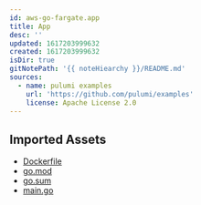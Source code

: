 ```yaml
---
id: aws-go-fargate.app
title: App
desc: ''
updated: 1617203999632
created: 1617203999632
isDir: true
gitNotePath: '{{ noteHiearchy }}/README.md'
sources:
  - name: pulumi examples
    url: 'https://github.com/pulumi/examples'
    license: Apache License 2.0
---
```

## Imported Assets

- [Dockerfile](/assets/dockerfile)
- [go.mod](/assets/go.mod)
- [go.sum](/assets/go.sum)
- [main.go](/assets/main.go)

